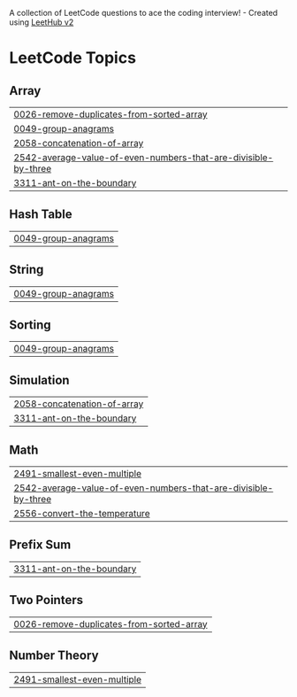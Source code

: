 A collection of LeetCode questions to ace the coding interview! - Created using [LeetHub v2](https://github.com/arunbhardwaj/LeetHub-2.0)
<!---LeetCode Topics Start-->
# LeetCode Topics
## Array
|  |
| ------- |
| [0026-remove-duplicates-from-sorted-array](https://github.com/razanasanu/leekcode/tree/master/0026-remove-duplicates-from-sorted-array) |
| [0049-group-anagrams](https://github.com/razanasanu/leekcode/tree/master/0049-group-anagrams) |
| [2058-concatenation-of-array](https://github.com/razanasanu/leekcode/tree/master/2058-concatenation-of-array) |
| [2542-average-value-of-even-numbers-that-are-divisible-by-three](https://github.com/razanasanu/leekcode/tree/master/2542-average-value-of-even-numbers-that-are-divisible-by-three) |
| [3311-ant-on-the-boundary](https://github.com/razanasanu/leekcode/tree/master/3311-ant-on-the-boundary) |
## Hash Table
|  |
| ------- |
| [0049-group-anagrams](https://github.com/razanasanu/leekcode/tree/master/0049-group-anagrams) |
## String
|  |
| ------- |
| [0049-group-anagrams](https://github.com/razanasanu/leekcode/tree/master/0049-group-anagrams) |
## Sorting
|  |
| ------- |
| [0049-group-anagrams](https://github.com/razanasanu/leekcode/tree/master/0049-group-anagrams) |
## Simulation
|  |
| ------- |
| [2058-concatenation-of-array](https://github.com/razanasanu/leekcode/tree/master/2058-concatenation-of-array) |
| [3311-ant-on-the-boundary](https://github.com/razanasanu/leekcode/tree/master/3311-ant-on-the-boundary) |
## Math
|  |
| ------- |
| [2491-smallest-even-multiple](https://github.com/razanasanu/leekcode/tree/master/2491-smallest-even-multiple) |
| [2542-average-value-of-even-numbers-that-are-divisible-by-three](https://github.com/razanasanu/leekcode/tree/master/2542-average-value-of-even-numbers-that-are-divisible-by-three) |
| [2556-convert-the-temperature](https://github.com/razanasanu/leekcode/tree/master/2556-convert-the-temperature) |
## Prefix Sum
|  |
| ------- |
| [3311-ant-on-the-boundary](https://github.com/razanasanu/leekcode/tree/master/3311-ant-on-the-boundary) |
## Two Pointers
|  |
| ------- |
| [0026-remove-duplicates-from-sorted-array](https://github.com/razanasanu/leekcode/tree/master/0026-remove-duplicates-from-sorted-array) |
## Number Theory
|  |
| ------- |
| [2491-smallest-even-multiple](https://github.com/razanasanu/leekcode/tree/master/2491-smallest-even-multiple) |
<!---LeetCode Topics End-->